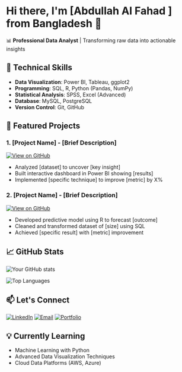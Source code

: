 # Hi there, I'm [Abdullah Al Fahad ]  from Bangladesh 👋

📊 **Professional Data Analyst** | Transforming raw data into actionable insights

## 🔧 Technical Skills
- **Data Visualization**: Power BI, Tableau, ggplot2
- **Programming**: SQL, R, Python (Pandas, NumPy)
- **Statistical Analysis**: SPSS, Excel (Advanced)
- **Database**: MySQL, PostgreSQL
- **Version Control**: Git, GitHub

## 🚀 Featured Projects
### 1. [Project Name] - [Brief Description]
[![View on GitHub](https://img.shields.io/badge/GitHub-View_project-blue?logo=github)](link-to-repo)
- Analyzed [dataset] to uncover [key insight]
- Built interactive dashboard in Power BI showing [results]
- Implemented [specific technique] to improve [metric] by X%

### 2. [Project Name] - [Brief Description]
[![View on GitHub](https://img.shields.io/badge/GitHub-View_project-blue?logo=github)](link-to-repo)
- Developed predictive model using R to forecast [outcome]
- Cleaned and transformed dataset of [size] using SQL
- Achieved [specific result] with [metric] improvement

## 📈 GitHub Stats
![Your GitHub stats](https://github-readme-stats.vercel.app/api?username=yourusername&show_icons=true&theme=radical)

![Top Languages](https://github-readme-stats.vercel.app/api/top-langs/?username=yourusername&layout=compact&theme=radical)

## 📫 Let's Connect
[![LinkedIn](https://img.shields.io/badge/LinkedIn-Connect-blue?logo=linkedin)](your-linkedin-url)
[![Email](https://img.shields.io/badge/Email-Contact-red?logo=gmail)](mailto:your-email)
[![Portfolio](https://img.shields.io/badge/Portfolio-Visit-green)](your-portfolio-url)

## 💡 Currently Learning
- Machine Learning with Python
- Advanced Data Visualization Techniques
- Cloud Data Platforms (AWS, Azure)
